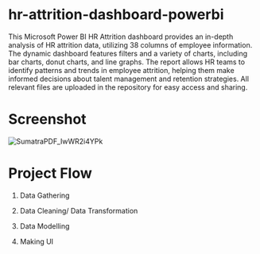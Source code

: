 # hr-attrition-dashboard-powerbi
This Microsoft Power BI HR Attrition dashboard provides an in-depth analysis of HR attrition data, utilizing 38 columns of employee information. The dynamic dashboard features filters and a variety of charts, including bar charts, donut charts, and line graphs. The report allows HR teams to identify patterns and trends in employee attrition, helping them make informed decisions about talent management and retention strategies. All relevant files are uploaded in the repository for easy access and sharing.
 # Screenshot
![SumatraPDF_IwWR2i4YPk](https://user-images.githubusercontent.com/29508011/227771150-5349ea3e-38ba-4ed2-b18a-44e35f3d5569.png)

# Project Flow

1) Data Gathering

2) Data Cleaning/ Data Transformation

3) Data Modelling

4) Making UI
